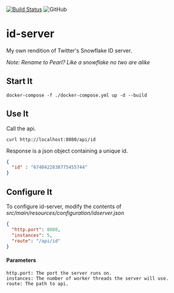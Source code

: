 [![Build Status](https://travis-ci.com/chrisdimaio/id-server.svg?branch=master)](https://travis-ci.com/chrisdimaio/id-server)
![GitHub](https://img.shields.io/github/license/chrisdimaio/poker-evaluator)
# id-server
My own rendition of Twitter's Snowflake ID server.

*Note: Rename to Pearl? Like a snowflake no two are alike*
## Start It
```shell script
docker-compose -f ./docker-compose.yml up -d --build
```

## Use It
Call the api.
```shell script
curl http://localhost:8080/api/id
```
Response is a json object containing a unique id.
```json
{
  "id" : "6740422838775455744"
}
```

## Configure It
To configure id-server, modify the contents of *src/main/resources/configuration/idserver.json*
```json
{
  "http.port": 8080,
  "instances": 5,
  "route": "/api/id"
}
```
#### Parameters
    http.port: The port the server runs on.
    instances: The number of worker threads the server will use.
    route: The path to api.

